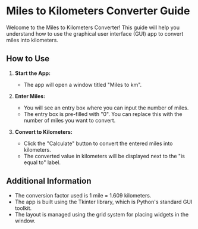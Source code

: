# Miles to Kilometers Converter Guide

Welcome to the Miles to Kilometers Converter! This guide will help you understand how to use the graphical user interface (GUI) app to convert miles into kilometers.

## How to Use

1. **Start the App:**
   - The app will open a window titled "Miles to km".

2. **Enter Miles:**
   - You will see an entry box where you can input the number of miles.
   - The entry box is pre-filled with "0". You can replace this with the number of miles you want to convert.

3. **Convert to Kilometers:**
   - Click the "Calculate" button to convert the entered miles into kilometers.
   - The converted value in kilometers will be displayed next to the "is equal to" label.

## Additional Information

- The conversion factor used is 1 mile = 1.609 kilometers.
- The app is built using the Tkinter library, which is Python's standard GUI toolkit.
- The layout is managed using the grid system for placing widgets in the window.
